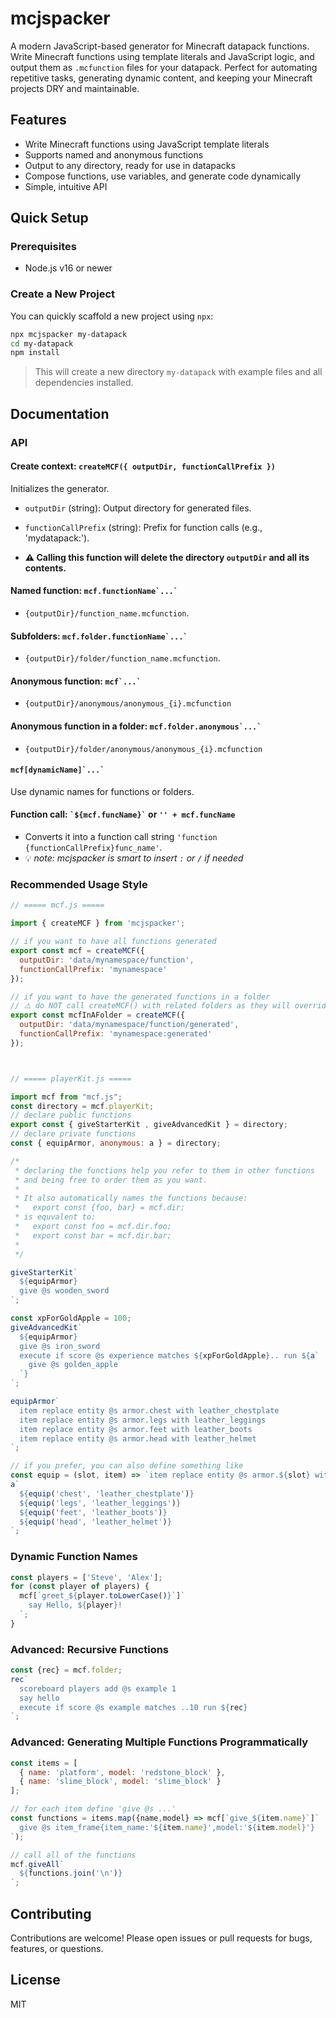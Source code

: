 # mcjspacker

A modern JavaScript-based generator for Minecraft datapack functions. Write Minecraft functions using template literals and JavaScript logic, and output them as `.mcfunction` files for your datapack. Perfect for automating repetitive tasks, generating dynamic content, and keeping your Minecraft projects DRY and maintainable.

## Features
- Write Minecraft functions using JavaScript template literals
- Supports named and anonymous functions
- Output to any directory, ready for use in datapacks
- Compose functions, use variables, and generate code dynamically
- Simple, intuitive API

## Quick Setup

### Prerequisites
- Node.js v16 or newer

### Create a New Project

You can quickly scaffold a new project using `npx`:

```sh
npx mcjspacker my-datapack
cd my-datapack
npm install
```

> This will create a new directory `my-datapack` with example files and all dependencies installed.

## Documentation

### API

#### **Create context:** ``createMCF({ outputDir, functionCallPrefix })``
Initializes the generator.
  - `outputDir` (string): Output directory for generated files.
  - `functionCallPrefix` (string): Prefix for function calls (e.g., 'mydatapack:').

- **⚠️ Calling this function will delete the directory `outputDir` and all its contents.**

#### **Named function:** ``mcf.functionName`...` ``
- `{outputDir}/function_name.mcfunction`.

#### **Subfolders:** ``mcf.folder.functionName`...` ``
- `{outputDir}/folder/function_name.mcfunction`.

#### **Anonymous function:** ``mcf`...` ``
- `{outputDir}/anonymous/anonymous_{i}.mcfunction`

#### **Anonymous function in a folder:** ``mcf.folder.anonymous`...` ``
- `{outputDir}/folder/anonymous/anonymous_{i}.mcfunction`

#### **``mcf[dynamicName]`...` ``**
Use dynamic names for functions or folders.

#### **Function call:** `` `${mcf.funcName}` `` or `'' + mcf.funcName`
- Converts it into a function call string `'function {functionCallPrefix}func_name'`.
- 💡 *note: mcjspacker is smart to insert `:` or `/` if needed*

### Recommended Usage Style

```js
// ===== mcf.js =====

import { createMCF } from 'mcjspacker';

// if you want to have all functions generated
export const mcf = createMCF({
  outputDir: 'data/mynamespace/function',
  functionCallPrefix: 'mynamespace'
});

// if you want to have the generated functions in a folder
// ⚠️ do NOT call createMCF() with related folders as they will override eachother
export const mcfInAFolder = createMCF({
  outputDir: 'data/mynamespace/function/generated',
  functionCallPrefix: 'mynamespace:generated'
});



// ===== playerKit.js =====

import mcf from "mcf.js";
const directory = mcf.playerKit;
// declare public functions
export const { giveStarterKit , giveAdvancedKit } = directory;
// declare private functions
const { equipArmor, anonymous: a } = directory;

/*
 * declaring the functions help you refer to them in other functions
 * and being free to order them as you want.
 * 
 * It also automatically names the functions because:
 *   export const {foo, bar} = mcf.dir;
 * is equvalent to:
 *   export const foo = mcf.dir.foo;
 *   export const bar = mcf.dir.bar;
 * 
 */

giveStarterKit`
  ${equipArmor}
  give @s wooden_sword
`;

const xpForGoldApple = 100;
giveAdvancedKit`
  ${equipArmor}
  give @s iron_sword
  execute if score @s experience matches ${xpForGoldApple}.. run ${a`
    give @s golden_apple
  `}
`;

equipArmor`
  item replace entity @s armor.chest with leather_chestplate
  item replace entity @s armor.legs with leather_leggings
  item replace entity @s armor.feet with leather_boots
  item replace entity @s armor.head with leather_helmet
`;

// if you prefer, you can also define something like
const equip = (slot, item) => `item replace entity @s armor.${slot} with ${item}`;
a`
  ${equip('chest', 'leather_chestplate')}
  ${equip('legs', 'leather_leggings')}
  ${equip('feet', 'leather_boots')}
  ${equip('head', 'leather_helmet')}
`;
```

### Dynamic Function Names

```js
const players = ['Steve', 'Alex'];
for (const player of players) {
  mcf[`greet_${player.toLowerCase()}`]`
    say Hello, ${player}!
  `;
}
```


### Advanced: Recursive Functions

```js
const {rec} = mcf.folder;
rec`
  scoreboard players add @s example 1
  say hello
  execute if score @s example matches ..10 run ${rec}
`;
```

### Advanced: Generating Multiple Functions Programmatically

```js
const items = [
  { name: 'platform', model: 'redstone_block' },
  { name: 'slime_block', model: 'slime_block' }
];

// for each item define 'give @s ...'
const functions = items.map({name,model} => mcf[`give_${item.name}`]`
  give @s item_frame{item_name:'${item.name}',model:'${item.model}'}
`);

// call all of the functions
mcf.giveAll`
  ${functions.join('\n')}
`;
```

## Contributing

Contributions are welcome! Please open issues or pull requests for bugs, features, or questions.

## License

MIT

